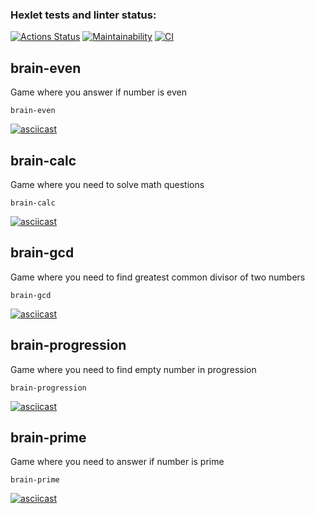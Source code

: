 ### Hexlet tests and linter status:
[![Actions Status](https://github.com/andreevgy/frontend-project-lvl1/workflows/hexlet-check/badge.svg)](https://github.com/andreevgy/frontend-project-lvl1/actions)
[![Maintainability](https://api.codeclimate.com/v1/badges/1bcd0083a4ace1b70d71/maintainability)](https://codeclimate.com/github/andreevgy/frontend-project-lvl1/maintainability)
[![CI](https://github.com/andreevgy/frontend-project-lvl1/actions/workflows/main.yml/badge.svg)](https://github.com/andreevgy/frontend-project-lvl1/actions/workflows/main.yml)

## brain-even

Game where you answer if number is even

```shell
brain-even
```
[![asciicast](https://asciinema.org/a/434058.svg)](https://asciinema.org/a/434058)

## brain-calc

Game where you need to solve math questions

```shell
brain-calc
```
[![asciicast](https://asciinema.org/a/434059.svg)](https://asciinema.org/a/434059)

## brain-gcd

Game where you need to find greatest common divisor of two numbers

```shell
brain-gcd
```
[![asciicast](https://asciinema.org/a/434060.svg)](https://asciinema.org/a/434060)

## brain-progression

Game where you need to find empty number in progression

```shell
brain-progression
```
[![asciicast](https://asciinema.org/a/434061.svg)](https://asciinema.org/a/434061)

## brain-prime

Game where you need to answer if number is prime

```shell
brain-prime
```
[![asciicast](https://asciinema.org/a/434063.svg)](https://asciinema.org/a/434063)

